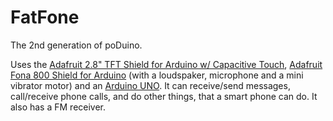 # FatFone
The 2nd generation of poDuino.

Uses the [Adafruit 2.8" TFT Shield for Arduino w/ Capacitive Touch](https://www.adafruit.com/product/2468), [Adafruit Fona 800 Shield for Arduino](https://www.adafruit.com/product/1947) (with a loudspaker, microphone and a mini vibrator motor) and an [Arduino UNO](https://www.arduino.cc/en/Main/ArduinoBoardUno). It can receive/send messages, call/receive phone calls, and do other things, that a smart phone can do. It also has a FM receiver.